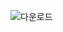 
![다운로드](https://user-images.githubusercontent.com/45297745/76684145-cc56a700-664c-11ea-930d-23e6bfbe4e12.jpg)
